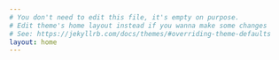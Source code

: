 ```yaml
---
# You don't need to edit this file, it's empty on purpose.
# Edit theme's home layout instead if you wanna make some changes
# See: https://jekyllrb.com/docs/themes/#overriding-theme-defaults
layout: home
---
```

<!DOCTYPE html>
<html>
<META http-equiv="refresh" content="5;URL=your_url"> 
</html>
